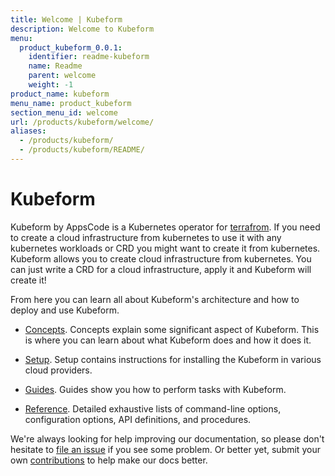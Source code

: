 ```yaml
---
title: Welcome | Kubeform
description: Welcome to Kubeform
menu:
  product_kubeform_0.0.1:
    identifier: readme-kubeform
    name: Readme
    parent: welcome
    weight: -1
product_name: kubeform
menu_name: product_kubeform
section_menu_id: welcome
url: /products/kubeform/welcome/
aliases:
  - /products/kubeform/
  - /products/kubeform/README/
---
```

# Kubeform
 Kubeform by AppsCode is a Kubernetes operator for [terrafrom](https://terraform.io). If you need to create a cloud infrastructure from kubernetes to use it with any kubernetes workloads or CRD you might want to create it from kubernetes. Kubeform allows you to create cloud infrastructure from kubernetes. You can just write a CRD for a cloud infrastructure, apply it and Kubeform will create it!

From here you can learn all about Kubeform's architecture and how to deploy and use Kubeform.

- [Concepts](/docs/concepts/). Concepts explain some significant aspect of Kubeform. This is where you can learn about what Kubeform does and how it does it.

- [Setup](/docs/setup/). Setup contains instructions for installing
  the Kubeform in various cloud providers.

- [Guides](/docs/guides). Guides show you how to perform tasks with Kubeform.

- [Reference](/docs/reference/). Detailed exhaustive lists of
command-line options, configuration options, API definitions, and procedures.

We're always looking for help improving our documentation, so please don't hesitate to [file an issue](https://github.com/kubeform/project/issues/new) if you see some problem. Or better yet, submit your own [contributions](/docs/CONTRIBUTING.md) to help
make our docs better.
